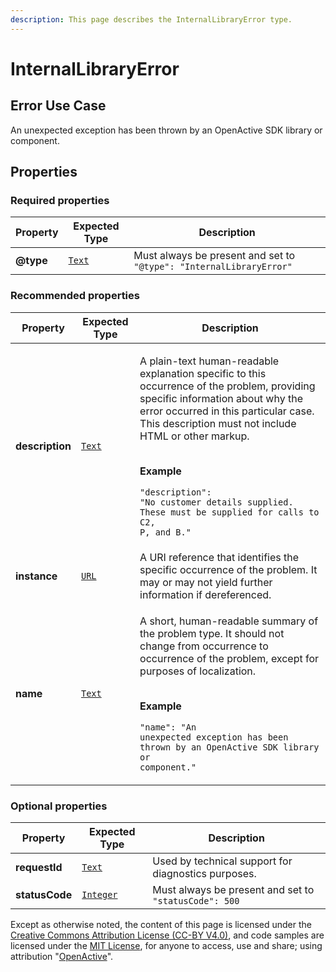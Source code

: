 ```yaml
---
description: This page describes the InternalLibraryError type.
---
```


# InternalLibraryError

## **Error Use Case**

An unexpected exception has been thrown by an OpenActive SDK library or component.

## **Properties**

### **Required properties**

| Property  | Expected Type                     | Description                                                         |
| --------- | --------------------------------- | ------------------------------------------------------------------- |
| **@type** | [`Text`](https://schema.org/Text) | Must always be present and set to `"@type": "InternalLibraryError"` |

### **Recommended properties**

| Property        | Expected Type                     | Description                                                                                                                                                                                                                                                                                                                                                                                    |
| --------------- | --------------------------------- | ---------------------------------------------------------------------------------------------------------------------------------------------------------------------------------------------------------------------------------------------------------------------------------------------------------------------------------------------------------------------------------------------- |
| **description** | [`Text`](https://schema.org/Text) | <p>A plain-text human-readable explanation specific to this occurrence of the problem, providing specific information about why the error occurred in this particular case. This description must not include HTML or other markup.</p><p><br><strong>Example</strong></p><p><code>"description": "No customer details supplied. These must be supplied for calls to C2, P, and B."</code></p> |
| **instance**    | [`URL`](https://schema.org/URL)   | A URI reference that identifies the specific occurrence of the problem. It may or may not yield further information if dereferenced.                                                                                                                                                                                                                                                           |
| **name**        | [`Text`](https://schema.org/Text) | <p>A short, human-readable summary of the problem type. It should not change from occurrence to occurrence of the problem, except for purposes of localization.</p><p><br><strong>Example</strong></p><p><code>"name": "An unexpected exception has been thrown by an OpenActive SDK library or component."</code></p>                                                                         |

### **Optional properties**

| Property       | Expected Type                           | Description                                           |
| -------------- | --------------------------------------- | ----------------------------------------------------- |
| **requestId**  | [`Text`](https://schema.org/Text)       | Used by technical support for diagnostics purposes.   |
| **statusCode** | [`Integer`](https://schema.org/Integer) | Must always be present and set to `"statusCode": 500` |

Except as otherwise noted, the content of this page is licensed under the [Creative Commons Attribution License (CC-BY V4.0)](https://creativecommons.org/licenses/by/4.0/), and code samples are licensed under the [MIT License](https://opensource.org/licenses/MIT), for anyone to access, use and share; using attribution "[OpenActive](https://www.openactive.io/)".
